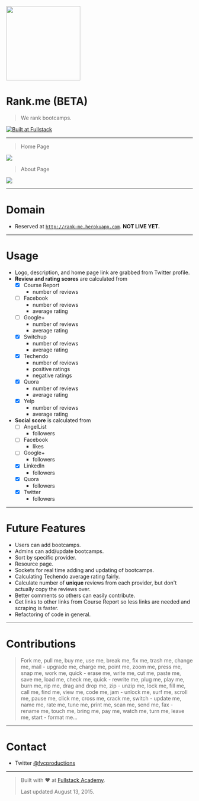 <img src="https://fvcproductions.files.wordpress.com/2015/08/logo.png" width="200" align="middle">

# Rank.me (**BETA**)

> We rank bootcamps.

[![Built at Fullstack](https://img.shields.io/badge/Built%20at-Fullstack-red.svg?style=flat-square)](http://fullstackacademy.com)

---

> Home Page

<img align="middle" src="https://fvcproductions.files.wordpress.com/2015/08/rank-me.png">

> About Page

<img align="middle" src="https://fvcproductions.files.wordpress.com/2015/08/rank-me-about.png">

---

# Domain

- Reserved at <a href="http://rank-me.herokuapp.com" target="_blank">`http://rank-me.herokuapp.com`</a>. **NOT LIVE YET.**

---

# Usage

- Logo, description, and home page link are grabbed from Twitter profile.
- **Review and rating scores** are calculated from
    - [X] Course Report
        - number of reviews
    - [ ] Facebook
        - number of reviews
        - average rating
    - [ ] Google+
        - number of reviews
        - average rating
    - [X] Switchup
        - number of reviews
        - average rating
    - [X] Techendo
        - number of reviews
        - positive ratings
        - negative ratings
    - [X] Quora
        - number of reviews
        - average rating
    - [X] Yelp
        - number of reviews
        - average rating
- **Social score** is calculated from
    - [ ] AngelList
        - followers
    - [ ] Facebook
        - likes
    - [ ] Google+
        - followers
    - [X] LinkedIn
        - followers
    - [X] Quora
        - followers
    - [X] Twitter
        - followers

---

# Future Features

- Users can add bootcamps.
- Admins can add/update bootcamps.
- Sort by specific provider.
- Resource page.
- Sockets for real time adding and updating of bootcamps.
- Calculating Techendo average rating fairly.
- Calculate number of **unique** reviews from each provider, but don't actually copy the reviews over.
- Better comments so others can easily contribute.
- Get links to other links from Course Report so less links are needed and scraping is faster.
- Refactoring of code in general.

---

# Contributions

> Fork me, pull me, buy me, use me, break me, fix me, trash me, change me, mail - upgrade me, charge me, point me, zoom me, press me, snap me, work me, quick - erase me, write me, cut me, paste me, save me, load me, check me, quick - rewrite me, plug me, play me, burn me, rip me, drag and drop me, zip - unzip me, lock me, fill me, call me, find me, view me, code me, jam - unlock me, surf me, scroll me, pause me, click me, cross me, crack me, switch - update me, name me, rate me, tune me, print me, scan me, send me, fax - rename me, touch me, bring me, pay me, watch me, turn me, leave me, start - format me...

---

# Contact

- Twitter <a href="http://twitter.com/fvcproductions" target="_blank">@fvcproductions</a>

---

> Built with ❤️ at [Fullstack Academy](http://fullstackacademy.com "Fullstack Academy").
>
> Last updated August 13, 2015.
